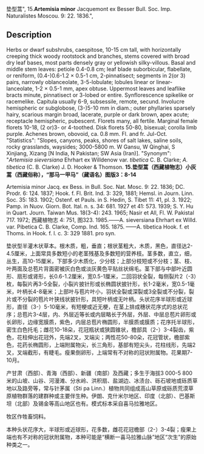 垫型蒿",
15.**Artemisia minor** Jacquemont ex Besser Bull. Soc. Imp. Naturalistes Moscou. 9: 22. 1836.",

## Description
Herbs or dwarf subshrubs, caespitose, 10-15 cm tall, with horizontally creeping thick woody rootstock and branches, stems covered with broad dry leaf bases, most parts densely gray or yellowish silky-villous. Basal and middle stem leaves: petiole 0.4-0.8 cm; leaf blade suborbicular, flabellate, or reniform, (0.4-)0.6-1.2 × 0.5-1 cm, 2-pinnatisect; segments in 2(or 3) pairs, narrowly oblanceolate, 3-5-lobulate; lobules linear or linear-lanceolate, 1-2 × 0.5-1 mm, apex obtuse. Uppermost leaves and leaflike bracts minute, pinnatisect or 3-lobed or entire. Synflorescence spikelike or racemelike. Capitula usually 6-9, subsessile, remote, secund. Involucre hemispheric or subglobose, (3-)5-10 mm in diam.; outer phyllaries sparsely hairy, scarious margin broad, lacerate, purple or dark brown, apex acute; receptacle hemispheric, pubescent. Florets many, all fertile. Marginal female florets 10-18, (2 or)3- or 4-toothed. Disk florets 50-80, bisexual; corolla limb purple. Achenes brown, obovoid, ca. 0.8 mm. Fl. and fr. Jul-Oct.
  "Statistics": "Slopes, canyons, peaks, shores of salt lakes, saline soils, rocky grasslands, waysides; 3000-5800 m. W Gansu, W Qinghai, S Xinjiang, Xizang [N India, N Pakistan; SW Asia (Iran)].
  "Synonym": "*Artemisia sieversiana* Ehrhart ex Willdenow var. *tibetica* C. B. Clarke; *A. tibetica* (C. B. Clarke) J. D. Hooker &amp; Thomson.
**15.垫型蒿（西藏植物志）小灰蒿（西藏俗称），“那马一甲马”（藏语名）图版3：8-14**

Artemisia minor Jacq. ex Bess. in Bull. Soc. Nat. Mosc. 9: 22. 1836; DC. Prodr. 6: 124. 1837; Hook. f. Fl. Brit. Ind. 3: 329, 1881; Hemsl. in Journ. Linn. Soc. 35: 183. 1902; Ostenf. et Pauls. in S. Hedin, S. Tibet 11: 41, pl. 3. 1922; Pamp. in Nuov. Giorn. Bot. Ital. n. s. 34: 681. 1927 et 41: 573. 1939; S. Y. Hu in Quart. Journ. Taiwan Mus. 18(3-4): 243. 1965; Nasir et All, Fl. W. Pakistal 717. 1972; 西藏植物志 4: 751, 图323. 1985.——A. sieversiana Ehrhart ex Willd. var. Pibetica C. B. Clarke, Comp. Ind. 165. 1875. ——A. tibetica Hook. f. et Thoms. in Hook. f. l. c. 3: 329 1881. pro syn.

垫状型半灌木状草本。根木质，粗，垂直；根状茎粗大，木质，黑色，直径达2-4.5厘米，上面常具多数短小的老茎残基及多数短的营养枝。茎多数，直立，细，丛生，高10-15厘米，下部多少木质化，少分枝；上部分枝短或不分枝；茎、枝、叶两面及总苞片背面密被灰白色或淡灰黄色平贴丝状绵毛。茎下部与中部叶近圆形、扇形或肾形，长0.6-1.2厘米，宽0.5-1厘米，二回羽状全裂，每侧裂片2（-3）枚，每裂片再3-5全裂，小裂片披针形或长椭圆状披针形，长1-2毫米，宽0.5-1毫米，叶柄长4-8毫米；上部叶与苞片叶小，羽状全裂或深裂或3全裂或不分裂，裂片或不分裂的苞片叶狭线状披针形，具短叶柄或无叶柄。头状花序半球形或近球形，直径（3-）5-10毫米，有短梗或近无梗，在茎上排成穗状花序式的总状花序；总苞片3-4层，内、外层近等长或内层略长于外层，外层、中层总苞片卵形或长卵形，边缘宽膜质，紫色，内层总苞片椭圆形，半膜质或膜质；花序托半球形，密生白色托毛；雌花10-18朵，花冠瓶状或狭圆锥状，檐部具（2-）3-4裂齿，紫色，花柱伸出花冠外，先端2叉，叉端尖；两性花50-80朵，花冠管状，檐部紫色，花药长椭圆形，上端附属物尖，长三角形，基部有短尖头，花柱线形，先端2叉，叉端截形，有睫毛。瘦果倒卵形，上端常有不对称的冠状附属物。花果期7-10月。

产甘肃（西部）、青海（西部）、新疆（南部）及西藏；多生于海拔3 000-5 800米的山坡、山谷、河漫滩、分水岭、洪积扇、盐湖边、冰渍台、砾石坡地或砾质草地以及路旁等，常与针茅属（Sti pa Linn.）植物共同组成高山草原或砾质荒漠草原植物群落的建群种或主要伴生种。伊朗、克什米尔地区、印度（北部）、巴基斯坦（北部）及锡金等高山地区也有。模式标本采自喜马拉雅地区。

牧区作牲畜饲料。

本种头状花序大，半球形或近球形，花多数，雌花花冠檐部（2-）3-4裂；瘦果上端也有不对称的冠状附属物，本种可能是“横断一喜马拉雅山脉”地区“次生”的原始种类之一。
